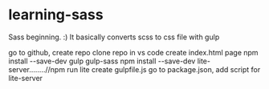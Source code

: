 # learning-sass
Sass beginning. :)
It basically converts scss to css file with gulp

go to github, create repo
clone repo in vs code
create index.html page
npm install --save-dev gulp gulp-sass
npm install --save-dev lite-server........//npm run lite
create gulpfile.js
go to package.json, add script for lite-server
